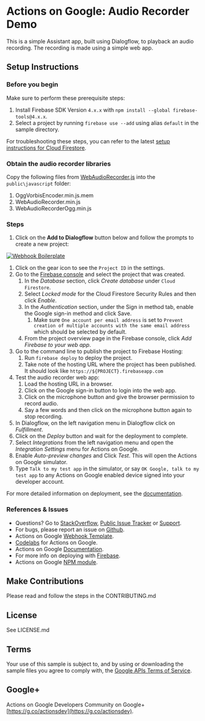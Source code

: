 # Actions on Google: Audio Recorder Demo

This is a simple Assistant app, built using Dialogflow, to playback an audio recording. The recording is made using a simple web app.

## Setup Instructions

### Before you begin
Make sure to perform these prerequisite steps:

1. Install Firebase SDK Version `4.x.x` with `npm install --global firebase-tools@4.x.x`.
2. Select a project by running `firebase use --add` using alias `default` in the sample directory.

For troubleshooting these steps, you can refer to the latest [setup instructions for Cloud Firestore](https://firebase.google.com/docs/firestore/quickstart).

### Obtain the audio recorder libraries
Copy the following files from [WebAudioRecorder.js](https://github.com/higuma/web-audio-recorder-js) into the `public\javascript` folder:

1. OggVorbisEncoder.min.js.mem
2. WebAudioRecorder.min.js
3. WebAudioRecorderOgg.min.js

### Steps
1. Click on the **Add to Dialogflow** button below and follow the prompts to create a new project:

[![Webhook Boilerplate](https://storage.googleapis.com/dialogflow-oneclick/deploy.svg "Webhook Boilerplate")](https://console.dialogflow.com/api-client/#/oneclick?templateUrl=https://github.com/actions-on-google/dialogflow-audio-recorder-nodejs/blob/master/dialogflow-agent.zip?raw=true&agentName=AudioDemo)

1. Click on the gear icon to see the `Project ID` in the settings.
1. Go to the [Firebase console](https://console.firebase.google.com) and select the project that was created.
   1. In the *Database* section, click *Create database* under `Cloud Firestore`.
   1. Select *Locked mode* for the Cloud Firestore Security Rules and then click *Enable*.
   1. In the *Authentication* section, under the Sign in method tab, enable the Google sign-in method and click Save.
      1. Make sure `One account per email address` is set to `Prevent creation of multiple accounts with the same email address` which should be selected by default.
   1. From the project overview page in the Firebase console, click *Add Firebase to your web app*.
1. Go to the command line to publish the project to Firebase Hosting:
   1. Run `firebase deploy` to deploy the project.
   1. Take note of the hosting URL where the project has been published. It should look like `https://${PROJECT}.firebaseapp.com`
1. Test the audio recorder web app:
   1. Load the hosting URL in a browser.
   1. Click on the Google sign-in button to login into the web app.
   1. Click on the microphone button and give the browser permission to record audio.
   1. Say a few words and then click on the microphone button again to stop recording.
1. In Dialogflow, on the left navigation menu in Dialogflow click on *Fulfillment*.
1. Click on the *Deploy* button and wait for the deployment to complete.
1. Select *Integrations* from the left navigation menu and open the *Integration Settings* menu for Actions on Google.
1. Enable *Auto-preview changes* and Click *Test*. This will open the Actions on Google simulator.
1. Type `Talk to my test app` in the simulator, or say `OK Google, talk to my test app` to any Actions on Google enabled device signed into your developer account.

For more detailed information on deployment, see the [documentation](https://developers.google.com/actions/dialogflow/deploy-fulfillment).

### References & Issues
+ Questions? Go to [StackOverflow](https://stackoverflow.com/questions/tagged/actions-on-google), [Public Issue Tracker](https://issuetracker.google.com) or [Support](https://developers.google.com/actions/support/).
+ For bugs, please report an issue on [Github](https://github.com/dialogflow/dialogflow-fulfillment-nodejs/issues).
+ Actions on Google [Webhook Template](https://github.com/actions-on-google/dialogflow-webhook-template-nodejs).
+ [Codelabs](https://codelabs.developers.google.com/?cat=Assistant) for Actions on Google.
+ Actions on Google [Documentation](https://developers.google.com/actions/extending-the-assistant).
+ For more info on deploying with [Firebase](https://developers.google.com/actions/dialogflow/deploy-fulfillment).
+ Actions on Google [NPM module](https://github.com/actions-on-google/actions-on-google-nodejs).

## Make Contributions
Please read and follow the steps in the CONTRIBUTING.md

## License
See LICENSE.md

## Terms
Your use of this sample is subject to, and by using or downloading the sample files you agree to comply with, the [Google APIs Terms of Service](https://developers.google.com/terms/).

## Google+
Actions on Google Developers Community on Google+ [https://g.co/actionsdev](https://g.co/actionsdev).
